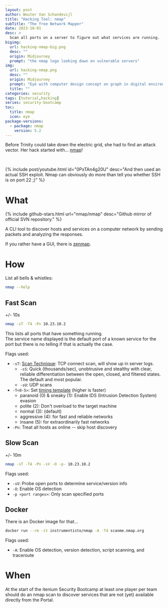 ```yaml
---
layout: post
author: Wouter Van Schandevijl
title: "Hacking Tool: nmap"
subTitle: "The free Network Mapper"
date: 2023-10-01
desc: >
  Scan all ports on a server to figure out what services are running.
bigimg:
  url: hacking-nmap-big.png
  desc: ""
  origin: Midjourney
  prompt: "the nmap logo looking down on vulnerable servers"
img:
  url: hacking-nmap.png
  desc: ""
  origin: Midjourney
  prompt: "Eye with computer design concept on graph in digital environment electronic signaling technology, cad( computer aided design) , neon grids, grid work, luminous 3d objects, in the style of daz3d, 3d illustration, projection, circuit boards, city in eye, clock eye, computer chips, fractal"
  title: ""
categories: security
tags: [tutorial,hacking]
series: security-bootcamp
toc:
  title: nmap
  icon: eye
package-versions:
  - package: nmap
    version: 5.2
---
```


Before Trinity could take down the electric grid, she had to find an attack vector. Her hack started with... [nmap](https://nmap.org/)!

<br>

{% include post/youtube.html id="0PxTAn4g20U" desc="And then used an actual SSH exploit. Nmap can obviously do more than tell you whether SSH is on port 22 ;)" %}

<!--more-->

# What

{% include github-stars.html url="nmap/nmap" desc="Github mirror of official SVN repository." %}


A CLI tool to discover hosts and services on a computer network
by sending packets and analyzing the responses.

If you rather have a GUI, there is [zenmap](https://nmap.org/zenmap/).


# How

List all bells & whistles:

```sh
nmap --help
```


## Fast Scan

<i class="fa fa-hourglass-half"></i> +/- 10s

```sh
nmap -sT -T4 -Pn 10.23.10.2
```

This lists all ports that have something running.  
The service name displayed is the default port of a known service
for the port but there is no telling if that is actually the case.

Flags used:

- `-sT`: [Scan Technique](https://nmap.org/book/man-port-scanning-techniques.html): TCP connect scan, will show up in server logs.
    - `-sS`: Quick (thousands/sec), unobtrusive and stealthy with clear, reliable differentiation between the open, closed, and filtered states. The default and most popular.
    - `-sU`:  UDP scans
- `-T<0-5>`: Set [timing template](https://nmap.org/book/performance-timing-templates.html) (higher is faster)
    - paranoid (0) & sneaky (1): Enable IDS (Intrusion Detection System) evasion
    - polite (2): Don't overload to the target machine
    - normal (3): (default)
    - aggressive (4): for fast and reliable networks
    - insane (5): for extraordinarily fast networks
- `-Pn`: Treat all hosts as online -- skip host discovery



## Slow Scan

<i class="fa fa-hourglass-half"></i> +/- 10m

```sh
nmap -sT -T4 -Pn -sV -O -p- 10.23.10.2
```

Flags used:

- `-sV`: Probe open ports to determine service/version info
- `-O`: Enable OS detection
- `-p <port ranges>`: Only scan specified ports


## Docker

There is an Docker image for that…

```sh
docker run --rm -it instrumentisto/nmap -A -T4 scanme.nmap.org
```

Flags used:

- `-A`: Enable OS detection, version detection, script scanning, and traceroute


# When

At the start of the itenium Security Bootcamp at least one player per team should do
an nmap scan to discover services that are not (yet) available directly from the Portal.
